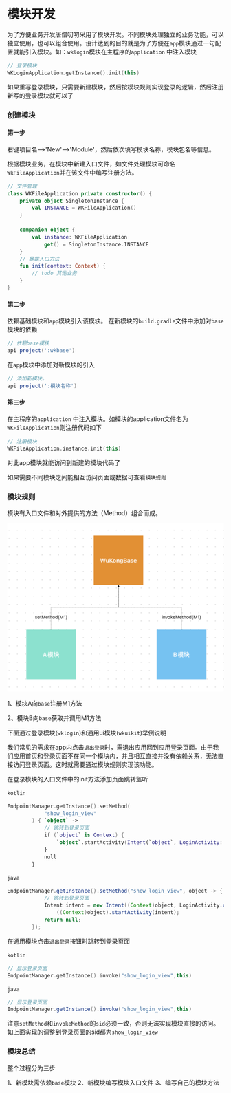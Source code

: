 
# 模块开发
 为了方便业务开发唐僧叨叨采用了模块开发。不同模块处理独立的业务功能，可以独立使用，也可以组合使用。设计达到的目的就是为了方便在`app`模块通过一句配置就能引入模块。如：`wklogin`模块在主程序的`application` 中注入模块
 ```kotlin
 // 登录模块
 WKLoginApplication.getInstance().init(this)
 ```
如果重写登录模块，只需要新建模块，然后按模块规则实现登录的逻辑，然后注册新写的登录模块就可以了

### 创建模块
#### 第一步

右键项目名-->'New'-->'Module'，然后依次填写模块名称，模块包名等信息。

根据模块业务，在模块中新建入口文件，如文件处理模块可命名`WkFileApplication`并在该文件中编写注册方法。
```kotlin
// 文件管理
class WKFileApplication private constructor() {
    private object SingletonInstance {
        val INSTANCE = WKFileApplication()
    }

    companion object {
        val instance: WKFileApplication
            get() = SingletonInstance.INSTANCE
    }
    // 暴露入口方法
    fun init(context: Context) {
        // todo 其他业务
    }
}
```
#### 第二步
依赖基础模块和`app`模块引入该模块。
在新模块的`build.gradle`文件中添加对`base`模块的依赖
```groovy
// 依赖base模块
api project(':wkbase')
```
在`app`模块中添加对新模块的引入
```groovy
// 添加新模块。
api project(':模块名称')
```
#### 第三步
在主程序的`application` 中注入模块。如模块的application文件名为`WKFileApplication`则注册代码如下
```kotlin
// 注册模块
WKFileApplication.instance.init(this)
```
对此app模块就能访问到新建的模块代码了

如果需要不同模块之间能相互访问页面或数据可查看`模块规则`

### 模块规则
模块有入口文件和对外提供的方法（Method）组合而成。

![](./module.png)

1、模块A向`base`注册M1方法

2、模块B向`base`获取并调用M1方法

下面通过登录模块(`wklogin`)和通用ui模块(`wkuikit`)举例说明

我们常见的需求在app内点击`退出登录`时，需退出应用回到应用登录页面。由于我们应用首页和登录页面不在同一个模块内，并且相互直接并没有依赖关系，无法直接访问登录页面。这时就需要通过模块规则实现该功能。

在登录模块的入口文件中的init方法添加页面跳转监听

`kotlin`
```kotlin
EndpointManager.getInstance().setMethod(
            "show_login_view"
        ) { `object` ->
            // 跳转到登录页面
            if (`object` is Context) {
                `object`.startActivity(Intent(`object`, LoginActivity::class.java))
            }
            null
        }
```
`java`
```java
EndpointManager.getInstance().setMethod("show_login_view", object -> {
            // 跳转到登录页面
            Intent intent = new Intent((Context)object, LoginActivity.class);
                ((Context)object).startActivity(intent);
            return null;
        });
```
在通用模块点击`退出登录`按钮时跳转到登录页面

`kotlin`
```kotlin
// 显示登录页面
EndpointManager.getInstance().invoke("show_login_view",this)
```
`java`
```java
// 显示登录页面
EndpointManager.getInstance().invoke("show_login_view",this)
```
注意`setMethod`和`invokeMethod`的`sid`必须一致，否则无法实现模块直接的访问。如上面实现的调整到登录页面的sid都为`show_login_view`

### 模块总结
整个过程分为三步

1、新模块需依赖`base`模块
2、新模块编写模块入口文件
3、编写自己的模块方法
